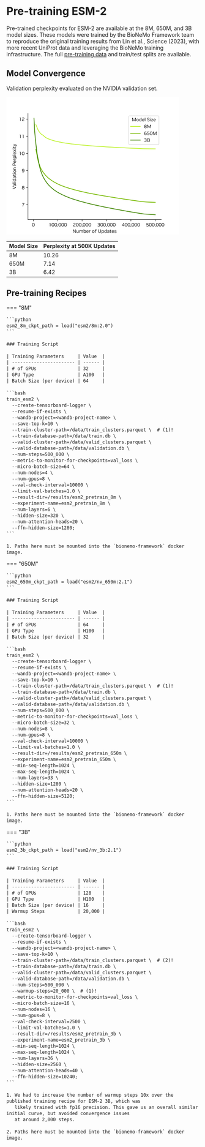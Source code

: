 # Pre-training ESM-2

Pre-trained checkpoints for ESM-2 are available at the 8M, 650M, and 3B model sizes. These models were trained by the
BioNeMo Framework team to reproduce the original training results from Lin et al., Science (2023), with more recent
UniProt data and leveraging the BioNeMo training infrastructure. The full [pre-training data](../../datasets/uniprot.md)
and train/test splits are available.

## Model Convergence

Validation perplexity evaluated on the NVIDIA validation set.

![ESM-2 Pre-training Convergence](../../assets/images/esm2/esm2_pretrain_convergence.png)

| Model Size     | Perplexity at 500K Updates  |
| -------------- | ------ |
| 8M             | 10.26  |
| 650M           | 7.14   |
| 3B             | 6.42   |

## Pre-training Recipes

=== "8M"

    ```python
    esm2_8m_ckpt_path = load("esm2/8m:2.0")
    ```

    ### Training Script

    | Training Parameters     | Value  |
    | ----------------------- | ------ |
    | # of GPUs               | 32     |
    | GPU Type                | A100   |
    | Batch Size (per device) | 64     |

    ```bash
    train_esm2 \
      --create-tensorboard-logger \
      --resume-if-exists \
      --wandb-project=<wandb-project-name> \
      --save-top-k=10 \
      --train-cluster-path=/data/train_clusters.parquet \  # (1)!
      --train-database-path=/data/train.db \
      --valid-cluster-path=/data/valid_clusters.parquet \
      --valid-database-path=/data/validation.db \
      --num-steps=500_000 \
      --metric-to-monitor-for-checkpoints=val_loss \
      --micro-batch-size=64 \
      --num-nodes=4 \
      --num-gpus=8 \
      --val-check-interval=10000 \
      --limit-val-batches=1.0 \
      --result-dir=/results/esm2_pretrain_8m \
      --experiment-name=esm2_pretrain_8m \
      --num-layers=6 \
      --hidden-size=320 \
      --num-attention-heads=20 \
      --ffn-hidden-size=1280;
    ```

    1. Paths here must be mounted into the `bionemo-framework` docker image.

=== "650M"

    ```python
    esm2_650m_ckpt_path = load("esm2/nv_650m:2.1")
    ```

    ### Training Script

    | Training Parameters     | Value  |
    | ----------------------- | ------ |
    | # of GPUs               | 64     |
    | GPU Type                | H100   |
    | Batch Size (per device) | 32     |

    ```bash
    train_esm2 \
      --create-tensorboard-logger \
      --resume-if-exists \
      --wandb-project=<wandb-project-name> \
      --save-top-k=10 \
      --train-cluster-path=/data/train_clusters.parquet \  # (1)!
      --train-database-path=/data/train.db \
      --valid-cluster-path=/data/valid_clusters.parquet \
      --valid-database-path=/data/validation.db \
      --num-steps=500_000 \
      --metric-to-monitor-for-checkpoints=val_loss \
      --micro-batch-size=32 \
      --num-nodes=8 \
      --num-gpus=8 \
      --val-check-interval=10000 \
      --limit-val-batches=1.0 \
      --result-dir=/results/esm2_pretrain_650m \
      --experiment-name=esm2_pretrain_650m \
      --min-seq-length=1024 \
      --max-seq-length=1024 \
      --num-layers=33 \
      --hidden-size=1280 \
      --num-attention-heads=20 \
      --ffn-hidden-size=5120;
    ```

    1. Paths here must be mounted into the `bionemo-framework` docker image.

=== "3B"

    ```python
    esm2_3b_ckpt_path = load("esm2/nv_3b:2.1")
    ```

    ### Training Script

    | Training Parameters     | Value  |
    | ----------------------- | ------ |
    | # of GPUs               | 128    |
    | GPU Type                | H100   |
    | Batch Size (per device) | 16     |
    | Warmup Steps            | 20,000 |

    ```bash
    train_esm2 \
      --create-tensorboard-logger \
      --resume-if-exists \
      --wandb-project=<wandb-project-name> \
      --save-top-k=10 \
      --train-cluster-path=/data/train_clusters.parquet \  # (2)!
      --train-database-path=/data/train.db \
      --valid-cluster-path=/data/valid_clusters.parquet \
      --valid-database-path=/data/validation.db \
      --num-steps=500_000 \
      --warmup-steps=20_000 \  # (1)!
      --metric-to-monitor-for-checkpoints=val_loss \
      --micro-batch-size=16 \
      --num-nodes=16 \
      --num-gpus=8 \
      --val-check-interval=2500 \
      --limit-val-batches=1.0 \
      --result-dir=/results/esm2_pretrain_3b \
      --experiment-name=esm2_pretrain_3b \
      --min-seq-length=1024 \
      --max-seq-length=1024 \
      --num-layers=36 \
      --hidden-size=2560 \
      --num-attention-heads=40 \
      --ffn-hidden-size=10240;
    ```

    1. We had to increase the number of warmup steps 10x over the published training recipe for ESM-2 3B, which was
       likely trained with fp16 precision. This gave us an overall similar initial curve, but avoided convergence issues
       at around 2,000 steps.

    2. Paths here must be mounted into the `bionemo-framework` docker image.
